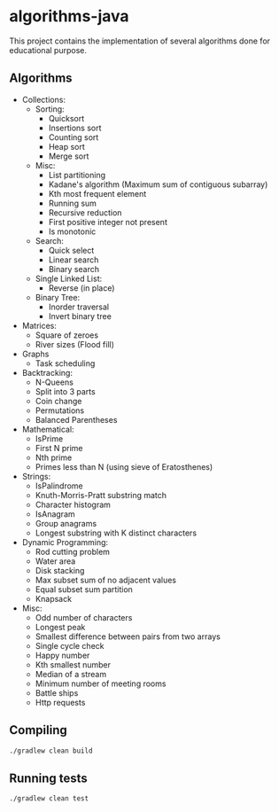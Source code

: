 # algorithms-java

This project contains the implementation of several algorithms done for educational purpose.

## Algorithms

* Collections:
    * Sorting:
        * Quicksort
        * Insertions sort
        * Counting sort
        * Heap sort
        * Merge sort
    * Misc:
        * List partitioning
        * Kadane's algorithm (Maximum sum of contiguous subarray)
        * Kth most frequent element
        * Running sum
        * Recursive reduction
        * First positive integer not present
        * Is monotonic
    * Search:
        * Quick select
        * Linear search
        * Binary search
    * Single Linked List:
        * Reverse (in place)
    * Binary Tree:
        * Inorder traversal
        * Invert binary tree
* Matrices:
    * Square of zeroes
    * River sizes (Flood fill)
* Graphs
    * Task scheduling
* Backtracking:
    * N-Queens
    * Split into 3 parts
    * Coin change
    * Permutations
    * Balanced Parentheses
* Mathematical:
    * IsPrime
    * First N prime
    * Nth prime
    * Primes less than N (using sieve of Eratosthenes)
* Strings:
    * IsPalindrome
    * Knuth-Morris-Pratt substring match
    * Character histogram
    * IsAnagram
    * Group anagrams
    * Longest substring with K distinct characters
* Dynamic Programming:
    * Rod cutting problem
    * Water area
    * Disk stacking
    * Max subset sum of no adjacent values
    * Equal subset sum partition
    * Knapsack
* Misc:
    * Odd number of characters
    * Longest peak
    * Smallest difference between pairs from two arrays
    * Single cycle check
    * Happy number
    * Kth smallest number
    * Median of a stream
    * Minimum number of meeting rooms
    * Battle ships
    * Http requests

## Compiling

```bash
./gradlew clean build
```

## Running tests
```bash
./gradlew clean test
```
